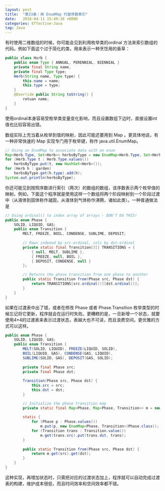 ```yaml
---
layout: post
title:  "第33条：用 EnumMap 代替序数索引"
date:   2018-04-11 15:49:38 +0800
categories: Effective-Java
tag: Java
---
```



有时使用二维数组的时候，你可能会见到利用枚举类的ordinal 方法来索引数组的代码。例如下面这个过于简化的类，用来表示一种烹饪用的香草：
```java
public class Hurb {
    public enum Type { ANNUAL, PERENNIAL, BIENNIAL }
    private final String name,
    private final Type type;
    Herb(String name, Type type) {
        this.name = name;
        this.type = type;
    }
    @Override public String toString() {
        retuan name;
    }
}
```

使用ordinal本身容易受枚举类变量变化影响，而且设置数组下边时，直接设置int值也比较容易出错。

数组实际上充当着从枚举到值的映射，因此可能还要用到 Map 。更具体地说，有一种非常快速的 Map 实现专门用于枚举键，称作 java.util.EnumMap。
```java
// Using an EnumMap to associate data with an enum
Map<Herb.Type, Set<Herb>> herbsByType = new EnumMap<Herb.Type, Set<Herb>>(Herb.Type.class);
for (Herb.Type t : Herb.Type.values())
    herbsByType.put(t, new HashSet<Herb>());
for (Herb h : garden)
    herbsByType.get(h.type).add(h);
System.out.println(herbsByType);
```

你还可能见到按照序数进行索引（两次）的数组的数组，该序数表示两个枚举值的映射。例如，下面这个程序就是使用这样一个数组将两个阶段映射到一个阶段过渡中（从液体到固体称作凝固，从液体到气体称作沸腾，诸如此类）。一种普通做法是
```java
// Using ordinal() to index array of arrays - DON'T DO THIS!
public enum Phase {
    SOLID, LIQUID, GAS;
    public enum Transition {
        MELT, FREEZE, BOIL, CONDENSE, SUBLIME, DEPOSIT;
        
        // Rows indexed by src-ordinal, cols by dst-ordinal
        private static final Transition[][] TRANSITIONS = {
            { null, MELT, SUBLIME },
            { FREEZE, null, BOIL },
            { DEPOSIT, CONDENSE, null }
        };

        // Returns the phase transition from one phase to another
        public static Transition from(Phase src, Phase dst) {
            return TRANSITIONS[src.ordinal()][dst.ordinal()];
        }
    }
}
```

如果在过渡表中出了错，或者在修改 Phase 或者 Phase.Transition 枚举类型的时候忘记将它更新，程序就会在运行时失败。更糟糕的是，一旦新增一个状态，就要使用4*4的过渡表来表示过渡状态，表越大也不可读，而且浪费空间。更优雅的方式可以这样。
```java
public enum Phase {
    SOLID, LIQUID, GAS;
    public enum Transition {
        MELT(SOLID, LIQUID), FREEZE(LIQUID, SOLID),
        BOIL(LIQUID, GAS), CONDENSE(GAS, LIQUID),
        SUBLIME(SOLID, GAS), DEPOSIT(GAS, SOLID);
        
        private final Phase src;
        private final Phase dst;
        
        Transition(Phase src, Phase dst) {
            this.src = src;
            this.dst = dst;
        }

        // Initialize the phase transition map
        private static final Map<Phase, Map<Phase, Transition>> m = new EnumMap<Phase, Map<Phase, Transition>>(Phase.class);
        
        static {
            for (Phase p : Phase.values())
                m.put(p, new EnumMap<Phase, Transition>(Phase.class));
            for (Transition trans : Transition.value())
                m.get(trans.src).put(trans.dst, trans);
        }
    
        public static Transition from(Phase src, Phase dst) {
            return m.get(src).get(dst);
        }
    }
}
```
这种实现，再增加状态时，只需把对应的过渡状态加上，程序就可以自动完成过渡表的构建，维护成本很低，而且时间效率和空间效率都不错。